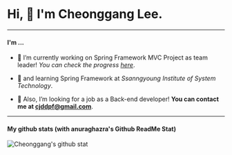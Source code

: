 # Hi, 👋 I'm Cheonggang Lee.
---
<!--
**cjdrkd7668/cjdrkd7668** is a ✨ _special_ ✨ repository because its `README.md` (this file) appears on your GitHub profile.
-->
#### I'm ...
- 🔭 I’m currently working on Spring Framework MVC Project as team leader! <em>You can check the progress [here](https://github.com/cjdrkd7668/SsangYongLivingProject)</em>.
- 🌱 and learning Spring Framework at <em>Ssanngyoung Institute of System Technology</em>.

- 🤔 Also, I’m looking for a job as a Back-end developer! <strong>You can contact me at cjddpf@gmail.com</strong>.
---
#### My github stats (with anuraghazra's Github ReadMe Stat) 
![Cheonggang's github stat](https://github-readme-stats.vercel.app/api?username=cjdrkd7668&show_icons=true)
